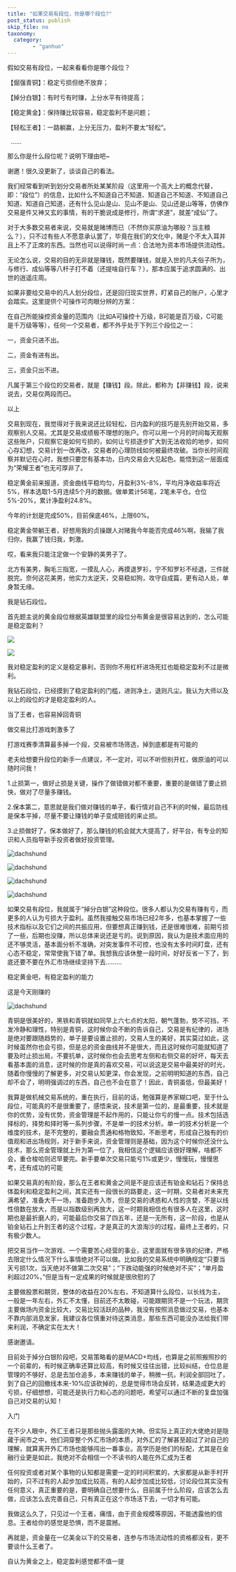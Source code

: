 ```yaml
---
title: "如果交易有段位，你是哪个段位?"
post_status: publish
skip_file: no
taxonomy:
  category:
        - "ganhuo"
---
```


假如交易有段位，一起来看看你是哪个段位？

【倔强青铜】：稳定亏损但绝不放弃；

【掉分白银】：有时亏有时赚，上分水平有待提高；

【稳定黄金】：保持赚比较容易，稳定盈利不是问题；

【轻松王者】：一路躺赢，上分无压力，盈利不要太“轻松”。

  ......

那么你是什么段位呢？说明下理由吧~

谢邀！很久没更新了，谈谈自己的看法。

我们经常看到听到划分交易者所处某某阶段（这里用一个高大上的概念代替，即：“段位”）的信息，比如什么不知道自己不知道、知道自己不知道、不知道自己知道、知道自己知道，还有什么见山是山、见山不是山、见山还是山等等，仿佛作交易是件又神又玄的事情，有的干脆说成是修行，所谓“求道”，就差“成仙”了。

对于大多数交易者来说，交易就是赌博而已（不然你买原油为哪般？当主粮么？），只不过有些人不愿意承认罢了，毕竟在我们的文化中，赌是个不太入耳并且上不了正席的东西。当然也可以说得时尚一点：合法地为资本市场提供流动性。

无论怎么说，交易的目的无非就是赚钱，既然要赚钱，就是入世的凡夫俗子所为，与修行、成仙等等八杆子打不着（还提啥自行车？），那本应属于追求圆满的、出世的逍遥庄周。

如果非要给交易中的凡人划分段位，还是回归现实世界，盯紧自己的账户，心里才会踏实。这里提供个可操作可肉眼分辨的方案：

在自己所能操控资金量的范围内（比如A可操控十万级，B可能是百万级，C可能是千万级等等），任何一个交易者，都不外乎处于下列三个段位之一：

一，资金只进不出。

二，资金有进有出。

三，资金只出不进。

凡属于第三个段位的交易者，就是【赚钱】段。除此，都称为【非赚钱】段，说来说去，交易仅两段而已。

以上

交易到现在，我觉得对于我来说还比较轻松，日内盈利的技巧是先别开始交易，多观察别人交易。尤其是交易成绩极不理想的账户。你可以用一个月的时间每天观察这些账户，只观察它是如何亏损的，如何让亏损逐步扩大到无法收拾的地步，如何心存幻想，交易计划一改再改，交易者的心理防线如何被最终攻破。当你长时间观察并默记在心时，我想只要您有基本功，日内交易会大见起色。能悟到这一层面成为“荣耀王者”也无可厚非了。

稳定黄金前来报道，资金曲线平稳均匀，月盈利3%-8%，平均月净收益率将近5%，样本选取1-5月连续5个月的数据。做单累计56笔，2笔未平仓。仓位5%-20%，累计净盈利24.8%。

今年的计划是完成50%，目前保底46%，上限60%。

稳定黄金带躺王者，好想用我的贞操跟人对赌我今年能否完成46%啊，我输了我归你，我赢了钱归我，刺激。

哎，看来我只能注定做一个安静的美男子了。

北方有美男，胸毛三指宽，一摸乱人心，再摸退罗衫，宁不知罗衫不经退，三件就脱完。奈何这花美男，他实力太逆天，交易稳如狗，攻守自成篇，更有动人处，单身暂无缘。

我是钻石段位。

首先题主说的黄金段位根据英雄联盟里的段位分布黄金是很容易达到的，怎么可能是稳定盈利？

![](https://cdn.fendou.la/funstoutiao/2020/12/212559835.jpg)

![](https://cdn.fendou.la/funstoutiao/2020/12/212559773.jpg)

我对稳定盈利的定义是稳定暴利，否则你不用杠杆进场死扛也能稳定盈利不过是微利。

我钻石段位，已经摸到了稳定盈利的门槛，进则净土，退则凡尘。我认为大师以及以上的段位的才是稳定盈利的人。

当了王者，也容易掉回青铜

做交易比打游戏刺激多了

打游戏赛季清算最多掉一个段，交易被市场筛选，掉到底都是有可能的

老夫给想要升段位的新手一点建议，不一定对，可以不听但别开杠，做原油的可以随时问我！

1.止损第一，做好止损是关键，操作了做错做对都不重要，重要的是做错了要止损快，做对了尽量多赚钱。

2.保本第二，意思就是我们做对赚钱的单子，看行情对自己不利的时候，最后防线是保本平掉，尽量不要让赚钱的单子变成赔钱的来止损。

3.止损做好了，保本做好了，那么赚钱的机会就大大提高了，好平台，有专业的知识和人员指导新手投资者做好投资管理。

![dachshund](https://cdn.fendou.la/funstoutiao/2020/12/000508025.jpg)

![dachshund](https://cdn.fendou.la/funstoutiao/2020/12/000507962.jpg)

![dachshund](https://cdn.fendou.la/funstoutiao/2020/12/000507978.jpg)

![dachshund](https://cdn.fendou.la/funstoutiao/2020/12/000508025.jpg)

如果交易有段位，我就属于“掉分白银”这种段位。很多人都认为交易有赚有亏，而更多的人认为亏损大于盈利。虽然我接触交易市场已经2年多，也基本掌握了一些技术指标以及它们之间的共振应用，但要想真正赚到钱，还是很难很难，前期亏损了一些，后期也没赚，所以总体来说还是亏的。说到原因，我认为是技术面应用的还不够灵活，基本面分析不准确，对突发事件不可控，也没有太多时间盯盘，还有心态不稳定，常常使我下错了单。我想我应该休整一段时间，好好反省一下了，到底还要不要在外汇市场继续坚持下去………

稳定黄金吧，有稳定盈利的能力

这是今天刚赚的

![dachshund](https://cdn.fendou.la/funstoutiao/2020/12/180414968.jpg)

青铜是很美好的，黑铁和青铜就如同早上六七点的太阳，朝气蓬勃，势不可挡，不发冷静和理性，特别是青铜，这时候你会不断的告诉自己，交易是有纪律的，进场是绝对要跟随趋势的，单子是要设置止损的，交易人生的美好，其实莫过如此，这时候虽然你也会亏损，但是总的资金曲线并不是很大，而且这时候你可能就知道了要及时止损出局，不要抗单，这时候你也会去思考左侧和右侧交易的好坏，每天去看基本面的消息，这时候的你是真的喜欢交易，可以说这是交易中最美好的时光，随着你慢慢的了解更多，对交易认知更深，你会发现，之前明明知道的东西，自己却不会了，明明强调过的东西，自己也不会在意了！因此，青铜虽低，但最美好！

我算是做机械交易系统的，重在执行，目前的话，勉强算是养家糊口吧，至于什么段位，可能真的不是很重要了，感悟来说，技术是第一位的，是最重要，技术就是你的优势，没有优势，资金管理是不起作用的，只能让你亏的慢一点。技术包括选择标的，择势和择时等一系列步骤，不是单一的技术分析。单一的技术分析是一个维度的技术，是不完整的，要融会贯通和格物致知，不断思考，形成自己独有的价值观和进出场规则，对于新手来说，资金管理则是基础，因为这个时候你还没什么技术，那么资金管理就上升为第一位了，我相信这个逻辑应该很好理解，啥都不会，重仓梭哈则迟早要完。新手要单次交易只能亏1%或更少，慢慢玩，慢慢思考，还有成功的可能

如果交易真的有阶段，那么在王者和黄金之间是不是应该还有铂金和钻石？保持总体盈利和稳定盈利之间，其实还有一段很长的路要走，这一时期，交易者对未来充满希望，准备大干一场，准备跑步入市，但是交易的诱惑和人性的贪婪，不是以线性倍数在放大，而是以指数级别再放大，这一时期我相信也有很多人在这里，这时期也是最折磨人的，可能最后你交易了四五年，还是一无所有，这一阶段，也是从铂金钻石上升到王者的这个过程，才是真正的大浪淘沙的过程，最终上王者的，只有极少数人。

把交易当作一次游戏、一个需要苦心经营的事业，这里面就有很多铁的纪律，严格去限定什么情况下什么事情绝对不可以做。比如我的交易系统中明确规定“只要当天亏损1次，当天绝对不做第二次交易”；“下跌动能强的时候绝对不买”；“单月盈利超过20%，”但是当有一定成果的时候就是很欣慰的了

主要做股票和期货，整体的收益在20%左右，不知道算什么段位，以长线为主，一般是一年左右，外汇不太懂，目前还不太敢碰，可能跟期货不是一个玩法，期货主要做场内资金比较大，交易比较活跃的品种，我没有按照消息做过交易，也基本不靠内部消息发家，我建议各位慎重对待这类消息，那些东西可能没办法给我们带来利润，不确定实在太大！

感谢邀请。

目前处于掉分白银阶段吧，交易策略看的是MACD+均线，也算是之前照搬照抄的一个前辈的，有时候正确率还算比较高，有时候又往往出错，比较纠结，仓位总是管理的不够好，总是去加仓追多，本来赚钱的单子，稍微一抗，利润全部回吐了，到了自己的回撤线本来-10%应该砍掉的，总是觉得市场会反转，结果造成更大的亏损，仔细想想，可能还是执行力和心态的问题吧，希望可以通过不断的复盘加强自己对交易的认知！

入门

在不少人眼中，外汇王者只是那些抛头露面的大神。但实际上真正的大佬绝对是隐藏于闹市之中，他们洞穿整个外汇市场的本质，对外汇的了解甚至超过了对自己的理解，就算离开外汇市场也能够闯出一番事业。高学历是他们的标配，尤其是在金融行业更是如此，我绝对不会相信一个不读书的人能在外汇成为王者

任何投资或者对某个事物的认知都是需要一定的时间积累的，大家都是从新手村开始的，只不过有的人起步加成比较高，有的人起步加成比较低，讨论段位其实没有任何意义，真正重要的是，要明确自己想要什么，目前属于什么阶段，应该怎么去做，应该怎么去完善自己，只有真正在这个市场活下去，一切才有可能。

我做这么久了，只见过一个王者，痛惜，由于资金规模等原因，不能透露他的信息。王者给你的感觉是恐惧，而不是震撼。

再就是，资金量在一亿美金以下的交易者，连参与市场流动性的资格都没有，更不要谈什么王者了。

自认为黄金之上，稳定盈利感觉都不值一提
